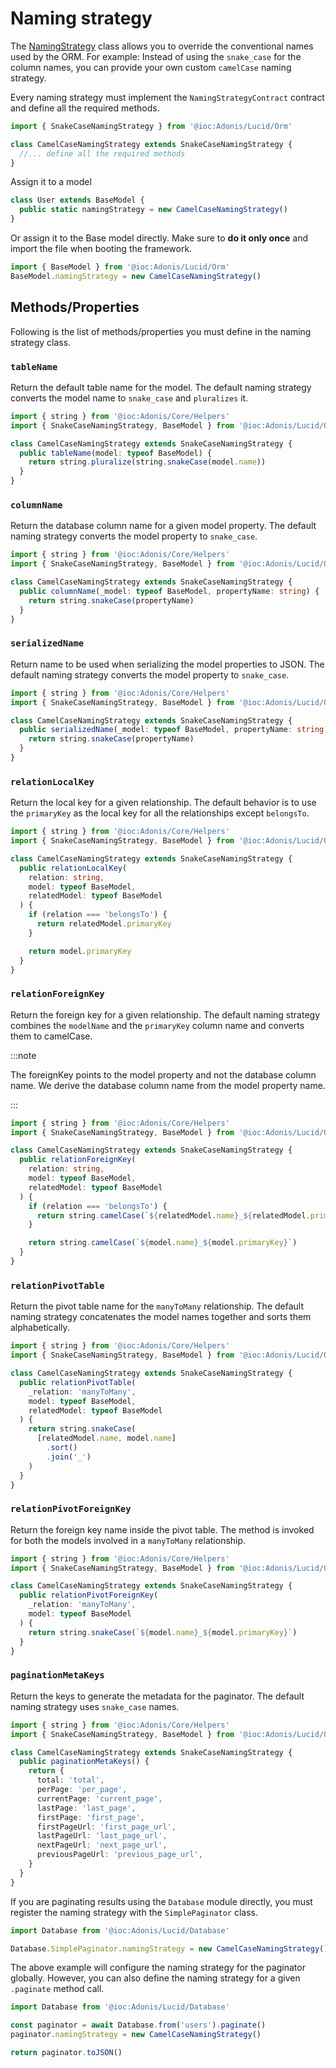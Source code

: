 # Naming strategy

The [NamingStrategy](https://github.com/adonisjs/lucid/blob/develop/src/Orm/NamingStrategies/SnakeCase.ts) class allows you to override the conventional names used by the ORM. For example: Instead of using the `snake_case` for the column names, you can provide your own custom `camelCase` naming strategy.

Every naming strategy must implement the `NamingStrategyContract` contract and define all the required methods.

```ts
import { SnakeCaseNamingStrategy } from '@ioc:Adonis/Lucid/Orm'

class CamelCaseNamingStrategy extends SnakeCaseNamingStrategy {
  //... define all the required methods
}
```

Assign it to a model

```ts
class User extends BaseModel {
  public static namingStrategy = new CamelCaseNamingStrategy()
}
```

Or assign it to the Base model directly. Make sure to **do it only once** and import the file when booting the framework.

```ts
import { BaseModel } from '@ioc:Adonis/Lucid/Orm'
BaseModel.namingStrategy = new CamelCaseNamingStrategy()
```

## Methods/Properties

Following is the list of methods/properties you must define in the naming strategy class.

### `tableName`

Return the default table name for the model. The default naming strategy converts the model name to `snake_case` and `pluralizes` it.

```ts
import { string } from '@ioc:Adonis/Core/Helpers'
import { SnakeCaseNamingStrategy, BaseModel } from '@ioc:Adonis/Lucid/Orm'

class CamelCaseNamingStrategy extends SnakeCaseNamingStrategy {
  public tableName(model: typeof BaseModel) {
    return string.pluralize(string.snakeCase(model.name))
  }
}
```

### `columnName`

Return the database column name for a given model property. The default naming strategy converts the model property to `snake_case`.

```ts
import { string } from '@ioc:Adonis/Core/Helpers'
import { SnakeCaseNamingStrategy, BaseModel } from '@ioc:Adonis/Lucid/Orm'

class CamelCaseNamingStrategy extends SnakeCaseNamingStrategy {
  public columnName(_model: typeof BaseModel, propertyName: string) {
    return string.snakeCase(propertyName)
  }
}
```

### `serializedName`

Return name to be used when serializing the model properties to JSON. The default naming strategy converts the model property to `snake_case`.

```ts
import { string } from '@ioc:Adonis/Core/Helpers'
import { SnakeCaseNamingStrategy, BaseModel } from '@ioc:Adonis/Lucid/Orm'

class CamelCaseNamingStrategy extends SnakeCaseNamingStrategy {
  public serializedName(_model: typeof BaseModel, propertyName: string) {
    return string.snakeCase(propertyName)
  }
}
```

### `relationLocalKey`

Return the local key for a given relationship. The default behavior is to use the `primaryKey` as the local key for all the relationships except `belongsTo`.

```ts
import { string } from '@ioc:Adonis/Core/Helpers'
import { SnakeCaseNamingStrategy, BaseModel } from '@ioc:Adonis/Lucid/Orm'

class CamelCaseNamingStrategy extends SnakeCaseNamingStrategy {
  public relationLocalKey(
    relation: string,
    model: typeof BaseModel,
    relatedModel: typeof BaseModel
  ) {
    if (relation === 'belongsTo') {
      return relatedModel.primaryKey
    }

    return model.primaryKey
  }
}
```

### `relationForeignKey`
Return the foreign key for a given relationship. The default naming strategy combines the `modelName` and the `primaryKey` column name and converts them to camelCase.

:::note

The foreignKey points to the model property and not the database column name. We derive the database column name from the model property name.

:::

```ts
import { string } from '@ioc:Adonis/Core/Helpers'
import { SnakeCaseNamingStrategy, BaseModel } from '@ioc:Adonis/Lucid/Orm'

class CamelCaseNamingStrategy extends SnakeCaseNamingStrategy {
  public relationForeignKey(
    relation: string,
    model: typeof BaseModel,
    relatedModel: typeof BaseModel
  ) {
    if (relation === 'belongsTo') {
      return string.camelCase(`${relatedModel.name}_${relatedModel.primaryKey}`)
    }

    return string.camelCase(`${model.name}_${model.primaryKey}`)
  }
}
```

### `relationPivotTable`
Return the pivot table name for the `manyToMany` relationship. The default naming strategy concatenates the model names together and sorts them alphabetically.

```ts
import { string } from '@ioc:Adonis/Core/Helpers'
import { SnakeCaseNamingStrategy, BaseModel } from '@ioc:Adonis/Lucid/Orm'

class CamelCaseNamingStrategy extends SnakeCaseNamingStrategy {
  public relationPivotTable(
    _relation: 'manyToMany',
    model: typeof BaseModel,
    relatedModel: typeof BaseModel
  ) {
    return string.snakeCase(
      [relatedModel.name, model.name]
        .sort()
        .join('_')
    )
  }
}
```

### `relationPivotForeignKey`
Return the foreign key name inside the pivot table. The method is invoked for both the models involved in a `manyToMany` relationship.

```ts
import { string } from '@ioc:Adonis/Core/Helpers'
import { SnakeCaseNamingStrategy, BaseModel } from '@ioc:Adonis/Lucid/Orm'

class CamelCaseNamingStrategy extends SnakeCaseNamingStrategy {
  public relationPivotForeignKey(
    _relation: 'manyToMany',
    model: typeof BaseModel
  ) {
    return string.snakeCase(`${model.name}_${model.primaryKey}`)
  }
}
```

### `paginationMetaKeys`
Return the keys to generate the metadata for the paginator. The default naming strategy uses `snake_case` names.

```ts
import { string } from '@ioc:Adonis/Core/Helpers'
import { SnakeCaseNamingStrategy, BaseModel } from '@ioc:Adonis/Lucid/Orm'

class CamelCaseNamingStrategy extends SnakeCaseNamingStrategy {
  public paginationMetaKeys() {
    return {
      total: 'total',
      perPage: 'per_page',
      currentPage: 'current_page',
      lastPage: 'last_page',
      firstPage: 'first_page',
      firstPageUrl: 'first_page_url',
      lastPageUrl: 'last_page_url',
      nextPageUrl: 'next_page_url',
      previousPageUrl: 'previous_page_url',
    }
  }
}
```

If you are paginating results using the `Database` module directly, you must register the naming strategy with the `SimplePaginator` class.

```ts
import Database from '@ioc:Adonis/Lucid/Database'

Database.SimplePaginator.namingStrategy = new CamelCaseNamingStrategy()
```

The above example will configure the naming strategy for the paginator globally. However, you can also define the naming strategy for a given `.paginate` method call.

```ts
import Database from '@ioc:Adonis/Lucid/Database'

const paginator = await Database.from('users').paginate()
paginator.namingStrategy = new CamelCaseNamingStrategy()

return paginator.toJSON()
```
